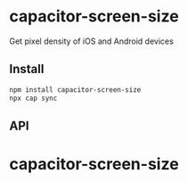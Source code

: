 # capacitor-screen-size

Get pixel density of iOS and Android devices

## Install

```bash
npm install capacitor-screen-size
npx cap sync
```

## API

<docgen-index></docgen-index>

<docgen-api>
<!-- run docgen to generate docs from the source -->
<!-- More info: https://github.com/ionic-team/capacitor-docgen -->
</docgen-api>

# capacitor-screen-size
